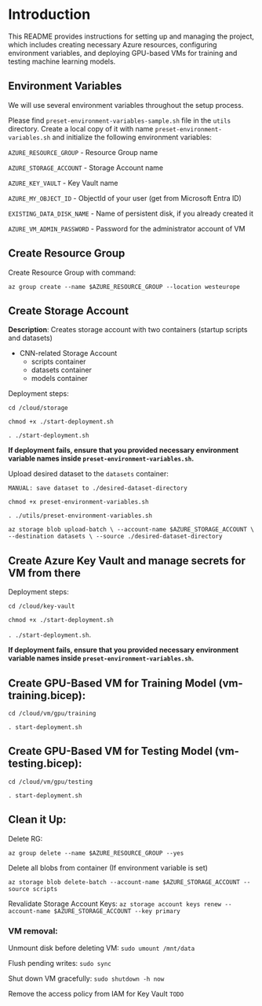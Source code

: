 # Introduction

This README provides instructions for setting up and managing the project, which includes creating necessary Azure resources, configuring environment variables, and deploying GPU-based VMs for training and testing machine learning models.

## Environment Variables

We will use several environment variables throughout the setup process.

Please find `preset-environment-variables-sample.sh` file in the `utils` directory. Create a local copy of it with name `preset-environment-variables.sh` and initialize the following environment variables:

`AZURE_RESOURCE_GROUP` - Resource Group name

`AZURE_STORAGE_ACCOUNT` - Storage Account name

`AZURE_KEY_VAULT` - Key Vault name

`AZURE_MY_OBJECT_ID` - ObjectId of your user (get from Microsoft Entra ID)

`EXISTING_DATA_DISK_NAME` - Name of persistent disk, if you already created it

`AZURE_VM_ADMIN_PASSWORD` - Password for the administrator account of VM

## Create Resource Group

Create Resource Group with command:

`az group create --name $AZURE_RESOURCE_GROUP --location westeurope`

## Create Storage Account

**Description**: Creates storage account with two containers (startup scripts and datasets)

* CNN-related Storage Account
    * scripts container
    * datasets container
    * models container

Deployment steps:

`cd /cloud/storage`

`chmod +x ./start-deployment.sh`

`. ./start-deployment.sh`

**If deployment fails, ensure that you provided necessary environment variable names inside `preset-environment-variables.sh`.**

Upload desired dataset to the `datasets` container:

`MANUAL: save dataset to ./desired-dataset-directory`

`chmod +x preset-environment-variables.sh`

`. ./utils/preset-environment-variables.sh`

`az storage blob upload-batch \
    --account-name $AZURE_STORAGE_ACCOUNT \
    --destination datasets \
    --source ./desired-dataset-directory`

## Create Azure Key Vault and manage secrets for VM from there

Deployment steps:

`cd /cloud/key-vault`

`chmod +x ./start-deployment.sh`

`. ./start-deployment.sh`.

**If deployment fails, ensure that you provided necessary environment variable names inside `preset-environment-variables.sh`.**

## Create GPU-Based VM for Training Model (vm-training.bicep):

`cd /cloud/vm/gpu/training`

`. start-deployment.sh`

## Create GPU-Based VM for Testing Model (vm-testing.bicep):

`cd /cloud/vm/gpu/testing`

`. start-deployment.sh`

## Clean it Up:

Delete RG:

`az group delete --name $AZURE_RESOURCE_GROUP --yes`

Delete all blobs from container (If environment variable is set)

`az storage blob delete-batch --account-name $AZURE_STORAGE_ACCOUNT --source scripts`

Revalidate Storage Account Keys:
`az storage account keys renew --account-name $AZURE_STORAGE_ACCOUNT --key primary`

### VM removal:

Unmount disk before deleting VM:
`sudo umount /mnt/data`

Flush pending writes:
`sudo sync`

Shut down VM gracefully:
`sudo shutdown -h now`

Remove the access policy from IAM for Key Vault
`TODO`